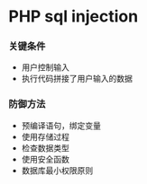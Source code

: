 PHP sql injection
====================

### 关键条件
  - 用户控制输入
  - 执行代码拼接了用户输入的数据

### 防御方法
  - 预编译语句，绑定变量
  - 使用存储过程
  - 检查数据类型
  - 使用安全函数
  - 数据库最小权限原则